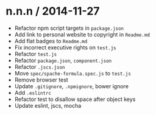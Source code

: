 
n.n.n / 2014-11-27
==================

 * Refactor npm script targets in `package.json`
 * Add link to personal website to copyright in `Readme.md`
 * Add flat badges to `Readme.md`
 * Fix incorrect executive rights on `test.js`
 * Refactor `test.js`
 * Refactor `package.json`, `component.json`
 * Refactor `.jscs.json`
 * Move `spec/spache-formula.spec.js` to `test.js`
 * Remove browser test
 * Update `.gitignore`, `.npmignore`, bower ignore
 * Add `.eslintrc`
 * Refactor test to disallow space after object keys
 * Update eslint, jscs, mocha
